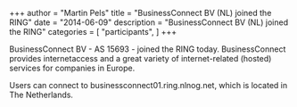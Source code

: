 +++
author = "Martin Pels"
title = "BusinessConnect BV (NL) joined the RING"
date = "2014-06-09"
description = "BusinessConnect BV (NL) joined the RING"
categories = [
    "participants",
]
+++

BusinessConnect BV - AS 15693 - joined the RING today. BusinessConnect provides internetaccess and a great variety of internet-related (hosted) services for companies in Europe.

Users can connect to businessconnect01.ring.nlnog.net, which is located in The Netherlands.


